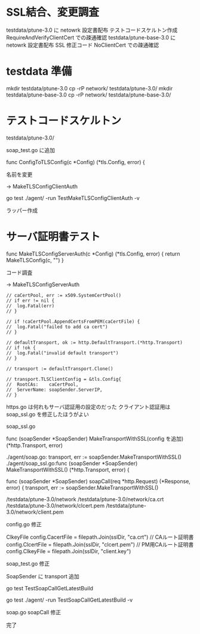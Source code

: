 # SSL結合、変更調査

testdata/ptune-3.0 に netowrk 設定書配布
テストコードスケルトン作成
RequireAndVerifyClientCert での疎通確認
testdata/ptune-base-3.0 に netowrk 設定書配布
SSL 修正コード
NoClientCert での疎通確認

# testdata 準備

mkdir testdata/ptune-3.0
cp -rP network/ testdata/ptune-3.0/
mkdir testdata/ptune-base-3.0
cp -rP network/ testdata/ptune-base-3.0/

# テストコードスケルトン

testdata/ptune-3.0/

soap_test.go に追加

func ConfigToTLSConfig(c *Config) (*tls.Config, error) {

名前を変更

→ MakeTLSConfigClientAuth

go test ./agent/ -run TestMakeTLSConfigClientAuth -v

ラッパー作成

# サーバ証明書テスト

func MakeTLSConfigServerAuth(c *Config) (*tls.Config, error) {
    return MakeTLSConfig(c, "")
}

コード調査


→ MakeTLSConfigServerAuth

    // caCertPool, err := x509.SystemCertPool()
    // if err != nil {
    //  log.Fatal(err)
    // }

    // if !caCertPool.AppendCertsFromPEM(caCertFile) {
    //  log.Fatal("failed to add ca cert")
    // }

    // defaultTransport, ok := http.DefaultTransport.(*http.Transport)
    // if !ok {
    //  log.Fatal("invalid default transport")
    // }

    // transport := defaultTransport.Clone()

    // transport.TLSClientConfig = &tls.Config{
    //  RootCAs:    caCertPool,
    //  ServerName: soapSender.ServerIP,
    // }

https.go は何れもサーバ認証用の設定のだった
クライアント認証用は soap_ssl.go を修正したほうがよい

soap_ssl.go

func (soapSender *SoapSender) MakeTransportWithSSL(config を追加) (*http.Transport, error)

./agent/soap.go:  transport, err := soapSender.MakeTransportWithSSL()
./agent/soap_ssl.go:func (soapSender *SoapSender) MakeTransportWithSSL() (*http.Transport, error) {


func (soapSender *SoapSender) soapCall(req *http.Request) (*Response, error) {
    transport, err := soapSender.MakeTransportWithSSL()


/testdata/ptune-3.0/network 
/testdata/ptune-3.0/network/ca.crt 
/testdata/ptune-3.0/network/clcert.pem 
/testdata/ptune-3.0/network/client.pem

config.go 修正

ClkeyFile
    config.CacertFile = filepath.Join(sslDir, "ca.crt")     // CAルート証明書
    config.ClcertFile = filepath.Join(sslDir, "clcert.pem") // PM用CAルート証明書
    config.ClkeyFile = filepath.Join(sslDir, "client.key")

soap_test.go 修正

SoapSender に transport 追加

go test TestSoapCallGetLatestBuild

go test ./agent/ -run TestSoapCallGetLatestBuild -v

soap.go soapCall 修正

完了
